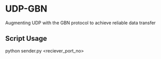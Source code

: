 # UDP-GBN
Augmenting UDP with the GBN protocol to achieve reliable data transfer  
## Script Usage
python sender.py <filename> <recieverIP> <reciever_port_no>

